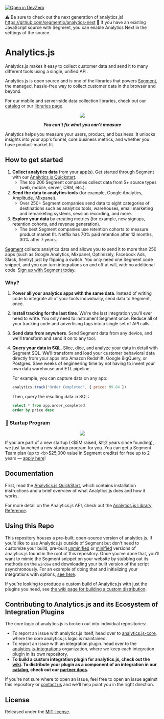 [![Open in DevZero](https://assets.devzero.io/open-in-devzero.svg)](https://www.devzero.io/dashboard/recipes/new?repo-url=https://github.com/segmentio/analytics.js)

⚠️ Be sure to check out the next generation of analytics.js! https://github.com/segmentio/analytics-next 🎉 
If you have an existing JavaScript source with Segment, you can enable Analytics Next in the settings of the source.

# Analytics.js

Analytics.js makes it easy to collect customer data and send it to many different tools using a single, unified API.

Analytics.js is open source and is one of the libraries that powers [Segment](https://segment.com), the managed, hassle-free way to collect customer data in the browser and beyond.

For our mobile and server-side data collection libraries, check out our [catalog](https://segment.com/catalog/) or our [libraries page](https://segment.com/docs/connections/sources/).

<div align="center">
  <img src="https://user-images.githubusercontent.com/16131737/53617064-61017a80-3b9a-11e9-9bfb-f5163aa85a7c.png"/>
  <p><b><i>You can't fix what you can't measure</i></b></p>
</div>

Analytics helps you measure your users, product, and business. It unlocks insights into your app's funnel, core business metrics, and whether you have product-market fit.

## How to get started

1. **Collect analytics data** from your app(s). Get started through Segment with our [Analytics.js Quickstart](https://segment.com/docs/connections/sources/catalog/libraries/website/javascript/quickstart/).
    - The top 200 Segment companies collect data from 5+ source types (web, mobile, server, CRM, etc.).
2. **Send the data to analytics tools** (for example, Google Analytics, Amplitude, Mixpanel).
    - Over 250+ Segment companies send data to eight categories of destinations such as analytics tools, warehouses, email marketing and remarketing systems, session recording, and more.
3. **Explore your data** by creating metrics (for example, new signups, retention cohorts, and revenue generation).
    - The best Segment companies use retention cohorts to measure product market fit. Netflix has 70% paid retention after 12 months, 30% after 7 years.

[Segment](https://segment.com) collects analytics data and allows you to send it to more than 250 apps (such as Google Analytics, Mixpanel, Optimizely, Facebook Ads, Slack, Sentry) just by flipping a switch. You only need one Segment code snippet, and you can turn integrations on and off at will, with no additional code. [Sign up with Segment today](https://app.segment.com/signup).

### Why?

1. **Power all your analytics apps with the same data**. Instead of writing code to integrate all of your tools individually, send data to Segment, once.

2. **Install tracking for the last time**. We're the last integration you'll ever need to write. You only need to instrument Segment once. Reduce all of your tracking code and advertising tags into a single set of API calls.

3. **Send data from anywhere**. Send Segment data from any device, and we'll transform and send it on to any tool.

4. **Query your data in SQL**. Slice, dice, and analyze your data in detail with Segment SQL. We'll transform and load your customer behavioral data directly from your apps into Amazon Redshift, Google BigQuery, or Postgres. Save weeks of engineering time by not having to invent your own data warehouse and ETL pipeline.

    For example, you can capture data on any app:
    ```js
    analytics.track('Order Completed', { price: 99.84 })
    ```
    Then, query the resulting data in SQL:
    ```sql
    select * from app.order_completed
    order by price desc
    ```

### 🚀 Startup Program

<div align="center">
  <a href="https://segment.com/startups"><img src="https://user-images.githubusercontent.com/16131737/53128952-08d3d400-351b-11e9-9730-7da35adda781.png" /></a>
</div>

If you are part of a new startup  (&lt;$5M raised, &lt;2 years since founding), we just launched a new startup program for you. You can get a Segment Team plan  (up to <b>$25,000 value</b> in Segment credits) for free up to 2 years — <a href="https://segment.com/startups/">apply here</a>!

## Documentation

First, read the [Analytics.js QuickStart](https://segment.com/docs/connections/sources/catalog/libraries/website/javascript/quickstart/), which contains installation instructions and a brief overview of what Analytics.js does and how it works.

For more detail on the Analytics.js API, check out the [Analytics.js Library Reference](https://segment.com/docs/connections/sources/catalog/libraries/website/javascript/).

## Using this Repo

This repository houses a pre-built, open-source version of analytics.js. If you'd like to use Analytics.js outside of Segment but don't need to customize your build, pre-built [unminified][] or [minified][] versions of analytics.js found in the root of this repository. Once you've done that, you'll want to mimic the Segment snippet on your website by stubbing out its methods on the `window` and downloading your built version of the script asynchronously. For an example of doing that and initializing your integrations with options, [see here](https://gist.github.com/cyberwombat/11008970).

If you're looking to produce a custom build of Analytics.js with just the plugins you need, see [the wiki page for building a custom distribution][].

## Contributing to Analytics.js and its Ecosystem of Integration Plugins

The core logic of analytics.js is broken out into individual repositories:

- To report an issue with analytics.js itself, head over to [analytics.js-core][], where the core analytics.js logic is maintained.
- To report an issue with an integration plugin. head over to the [analytics.js-integrations][] organization, where we keep each integration plugin in its own repository.
- **To build a custom integration plugin for analytics.js, check out the [wiki][]. To distribute your plugin as a component of an integration in our [catalog][], check out our [partner docs].**

If you're not sure where to open an issue, feel free to open an issue against this repository or [contact us](https://segment.com/contact) and we'll help point you in the right direction.

[analytics.js]: https://github.com/segmentio/analytics.js
[unminified]: https://github.com/segmentio/analytics.js/blob/master/analytics.js
[minified]: https://github.com/segmentio/analytics.js/blob/master/analytics.min.js
[analytics.js quickstart]: https://segment.com/docs/sources/website/analytics.js/quickstart/

## License

Released under the [MIT license](License.md).

[analytics.js library reference]: https://segment.com/docs/libraries/analytics.js
[analytics.js quickstart]: https://segment.com/docs/connections/sources/catalog/libraries/website/javascript/quickstart/
[analytics.js-core]: https://github.com/segmentio/analytics.js-core
[analytics.js-integrations]: https://github.com/segment-integrations?q=analytics.js-integration
[ci-badge]: https://travis-ci.org/segmentio/analytics.js.png?branch=master
[ci-link]: https://travis-ci.org/segmentio/analytics.js
[integrations]: https://segment.com/docs/connections/destinations/catalog/
[libraries]: https://segment.com/docs/connections/sources/catalog/
[nodejs.org]: https://nodejs.org/
[spec]: https://segment.com/docs/connections/spec/
[catalog]: https://segment.com/catalog
[partner docs]: https://segment.com/docs/partners
[wiki]: https://github.com/segmentio/analytics.js/wiki/Writing-Integrations
[the wiki page for building a custom distribution]: https://github.com/segmentio/analytics.js/wiki/Building-A-Custom-Distribution
